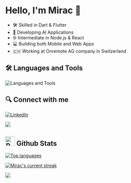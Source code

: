 # Hello, I'm Mirac 👋

- 🛠 Skilled in Dart & Flutter
- 🤖 Developing AI Applications
- 🌐 Intermediate in Node.js & React
- 💻 Building both Mobile and Web Apps
- 🇨🇭 Working at Onremote AG company in Switzerland

## 🛠 Languages and Tools

![Languages and Tools](https://skillicons.dev/icons?i=flutter,dart,javascript,typescript,react,nodejs,azure,firebase,mongodb,git,github,java,selenium,python,docker)

## 🔍 Connect with me

[![LinkedIn](https://img.shields.io/badge/LinkedIn-0077B5?style=for-the-badge&logo=linkedin&logoColor=white)](https://www.linkedin.com/in/mirackodat) 


<p><img src="https://komarev.com/ghpvc/?username=mrKodat&color=green&style=for-the-badge&label=PROFILE+VIEWS" /></p>

## <img src="https://raw.githubusercontent.com/Tarikul-Islam-Anik/Animated-Fluent-Emojis/master/Emojis/Travel%20and%20places/Rocket.png" alt="Rocket" width="30" height="30" /> Github Stats 
 
 [![Top languages](https://github-readme-mwendwa.vercel.app/api/top-langs/?username=mrKodat&layout=compact&count_private=true&theme=blue-green&title_color=00b3ff)](#)

[![Mirac's current streak](https://streak-stats.demolab.com/?user=mrKodat&count_private=true&theme=blue-green&title_color=00b3ff)](#)

<p align="left">
     <img src="https://capsule-render.vercel.app/api?type=waving&color=gradient&height=100&section=footer"/>
</p>
